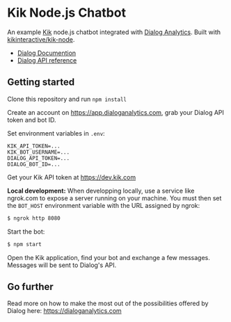 # Kik Node.js Chatbot

An example [Kik](https://kik.com) node.js chatbot integrated with [Dialog Analytics](https://dialoganalytics.com). Built with [kikinteractive/kik-node](https://github.com/kikinteractive/kik-node).

- [Dialog Documention](https://docs.dialoganalytics.com)
- [Dialog API reference](https://docs.dialoganalytics.com/reference)

## Getting started

Clone this repository and run `npm install`

Create an account on https://app.dialoganalytics.com, grab your Dialog API token and bot ID.

Set environment variables in `.env`:

```
KIK_API_TOKEN=...
KIK_BOT_USERNAME=...
DIALOG_API_TOKEN=...
DIALOG_BOT_ID=...
```

Get your Kik API token at https://dev.kik.com

__Local development:__ When developping locally, use a service like ngrok.com to expose a server running on your machine. You must then set the `BOT_HOST` environment variable with the URL assigned by ngrok:

```bash
$ ngrok http 8080
```

Start the bot:

```bash
$ npm start
```

Open the Kik application, find your bot and exchange a few messages. Messages will be sent to Dialog's API.

## Go further

Read more on how to make the most out of the possibilities offered by Dialog here: https://dialoganalytics.com
